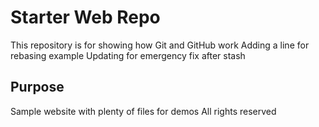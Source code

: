 # Starter Web Repo

This repository is for showing how Git and GitHub work
Adding a line for rebasing example
Updating for emergency fix after stash
## Purpose

Sample website with plenty of files for demos
All rights reserved
